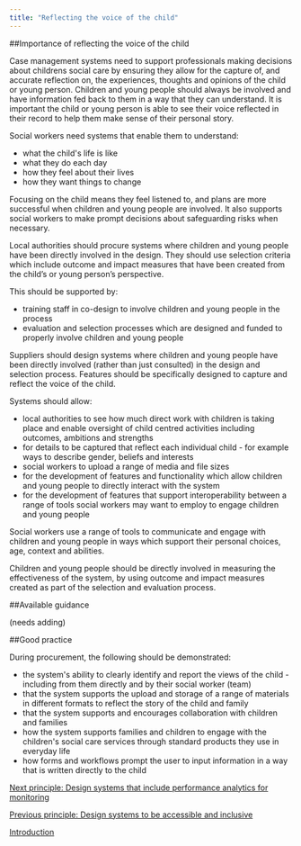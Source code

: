 ```yaml
---
title: "Reflecting the voice of the child"
---
```


##Importance of reflecting the voice of the child

Case management systems need to support professionals making decisions about childrens social care by ensuring they allow for the capture of, and accurate reflection on, the experiences, thoughts and opinions of the child or young person. Children and young people should always be involved and have information fed back to them in a way that they can understand. It is important the child or young person is able to see their voice reflected in their record to help them make sense of their personal story.

Social workers need systems that enable them to understand:

* what the child's life is like
* what they do each day
* how they feel about their lives
* how they want things to change

Focusing on the child means they feel listened to, and plans are more successful when children and young people are involved. It also supports social workers to make prompt decisions about safeguarding risks when necessary.

Local authorities should procure systems where children and young people have been directly involved in the design. They should use selection criteria which include outcome and impact measures that have been created from the child’s or young person’s perspective. 

This should be supported by: 

* training staff in co-design to involve children and young people in the process
* evaluation and selection processes which are designed and funded to properly involve children and young people 

Suppliers should design systems where children and young people have been directly involved (rather than just consulted) in the design and selection process. Features should be specifically designed to capture and reflect the voice of the child.

Systems should allow:

* local authorities to see how much direct work with children is taking place and enable oversight of child centred activities including outcomes, ambitions and strengths 
* for details to be captured that reflect each individual child - for example ways to describe gender, beliefs and interests
* social workers to upload a range of media and file sizes
* for the development of features and functionality which allow children and young people to directly interact with the system 
* for the development of features that support interoperability between a range of tools social workers may want to employ to engage children and young people 

Social workers use a range of tools to communicate and engage with children and young people in ways which support their personal choices, age, context and abilities. 

Children and young people should be directly involved in measuring the effectiveness of the system, by using outcome and impact measures created as part of the selection and evaluation process.

##Available guidance

(needs adding)

##Good practice

During procurement, the following should be demonstrated:

* the system's ability to clearly identify and report the views of the child - including from them directly and by their social worker (team)
* that the system supports the upload and storage of a range of materials in different formats to reflect the story of the child and family
* that the system supports and encourages collaboration with children and families
* how the system supports families and children to engage with the children's social care services through standard products they use in everyday life
* how forms and workflows prompt the user to input information in a way that is written directly to the child

[Next principle: Design systems that include performance analytics for monitoring](/principle-6)

[Previous principle: Design systems to be accessible and inclusive](/principle-4)

[Introduction](/index)
